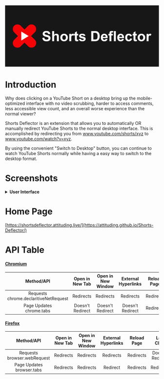 ![](./assets/Shorts%20Deflector%20Promo%20Tile%201400%20560.png)

# Introduction

Why does clicking on a YouTube Short on a desktop bring up the mobile-optimized interface with no video scrubbing, harder to access comments, less accessible view count, and an overall worse experience than the normal viewer?

Shorts Deflector is an extension that allows you to automatically OR manually redirect YouTube Shorts to the normal desktop interface. This is accomplished by redirecting you from www.youtube.com/shorts/xyz to www.youtube.com/watch?v=xyz.

By using the convenient "Switch to Desktop" button, you can continue to watch YouTube Shorts normally while having a easy way to switch to the desktop format.

# Screenshots
<details>
  <summary><b>User Interface</b></summary>
  <img src="./assets/promo/Shorts%20Deflector%20User%20Interface.png">
</details>

# Home Page
[https://shortsdeflector.attituding.live/](https://attituding.github.io/Shorts-Deflector/)

# API Table
#### [Chromium](https://chrome.google.com/webstore/detail/shorts-deflector/gilmponliddppjjcfjmanmmfgiilikhg)
|                Method/API                |  Open in New Tab | Open in New Window | External Hyperlinks | Reload Page |    Left Click    |  Navigation Bar  |
|:----------------------------------------:|:----------------:|:------------------:|:-------------------:|:-----------:|:----------------:|:----------------:|
| Requests<br>chrome.declaritiveNetRequest |     Redirects    |      Redirects     |      Redirects      |  Redirects  | Doesn't Redirect | Doesn't Redirect |
| Page Updates<br>chrome.tabs              | Doesn't Redirect |  Doesn't Redirect  |   Doesn't Redirect  |  Redirects  |     Redirects    |     Redirects    |

#### [Firefox](https://addons.mozilla.org/en-CA/firefox/addon/shorts-deflector/)
|           Method/API           | Open in New Tab | Open in New Window | External Hyperlinks | Reload Page |    Left Click    |  Navigation Bar  |
|:------------------------------:|:---------------:|:------------------:|:-------------------:|:-----------:|:----------------:|:----------------:|
| Requests<br>browser.webRequest |    Redirects    |      Redirects     |      Redirects      |  Redirects  | Doesn't Redirect | Doesn't Redirect |
| Page Updates<br>browser.tabs   |     Redirects   |      Redirects      |       Redirect     |  Redirects  |     Redirects    |     Redirects    |
